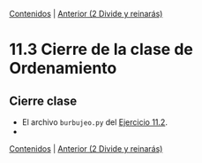 [Contenidos](../Contenidos.md) \| [Anterior (2 Divide y reinarás)](02_Divide_and_Conquer.md)

# 11.3 Cierre de la clase de Ordenamiento

## Cierre clase


* El archivo `burbujeo.py` del [Ejercicio 11.2](../11_Ordenamiento/01_Ordenamiento_sencillo.md#ejercicio-112-burbujeo).
* 





[Contenidos](../Contenidos.md) \| [Anterior (2 Divide y reinarás)](02_Divide_and_Conquer.md)

